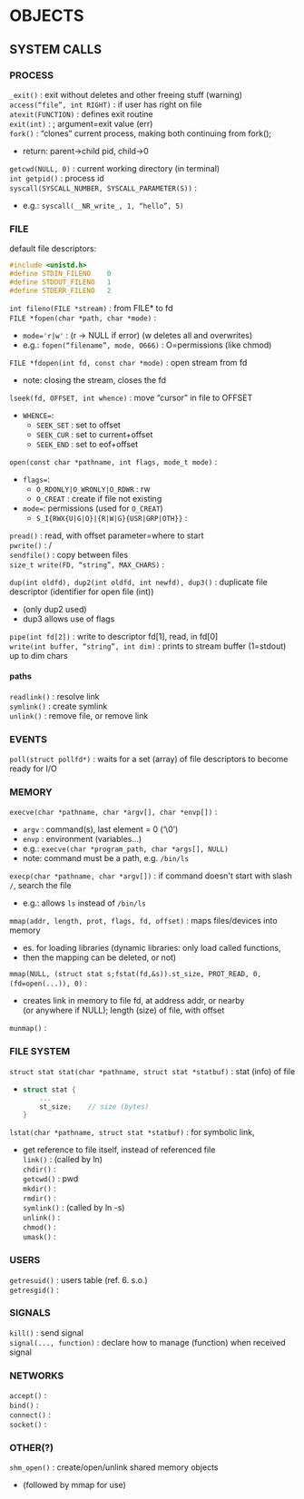 # OBJECTS

## SYSTEM CALLS  

### PROCESS  
`_exit()` : exit without deletes and other freeing stuff (warning)  
`access(“file”, int RIGHT)` : if user has right on file  
`atexit(FUNCTION)` : defines exit routine  
`exit(int)` : ; argument=exit value (err)  
`fork()` : “clones” current process, making both continuing from fork();  
*	return: parent->child pid, child->0  

`getcwd(NULL, 0)` : current working directory (in terminal)  
`int getpid()` : process id  
`syscall(SYSCALL_NUMBER, SYSCALL_PARAMETER(S))` :  
*	e.g.: `syscall(__NR_write_, 1, “hello”, 5)`  
  
### FILE  

default file descriptors:  
```c
#include <unistd.h>
#define STDIN_FILENO	0
#define STDOUT_FILENO	1
#define STDERR_FILENO	2
```

`int fileno(FILE *stream)` : from FILE* to fd  
`FILE *fopen(char *path, char *mode)` :  
*	`mode='r|w'` : (r -> NULL if error) (w deletes all and overwrites)  
*	e.g.: `fopen(“filename”, mode, O666)` : O=permissions (like chmod)  

`FILE *fdopen(int fd, const char *mode)` : open stream from fd  
*	note: closing the stream, closes the fd  

`lseek(fd, OFFSET, int whence)` : move “cursor” in file to OFFSET  
*	`WHENCE=`:
	*	`SEEK_SET` : set to offset
	*	`SEEK_CUR` : set to current+offset
	*	`SEEK_END` : set to eof+offset  

`open(const char *pathname, int flags, mode_t mode)` :   
*	`flags=`:  
	*	`O_RDONLY|O_WRONLY|O_RDWR` : rw  
	*	`O_CREAT` : create if file not existing  
*	`mode=`: permissions (used for `O_CREAT`)  
	*	`S_I{RWX{U|G|O}|{R|W|G}{USR|GRP|OTH}}` :  

`pread()` : read, with offset parameter=where to start  
`pwrite()` : /  
`sendfile()` : copy between files  
`size_t write(FD, “string”, MAX_CHARS)` :   
  
`dup(int oldfd), dup2(int oldfd, int newfd), dup3()` : duplicate file descriptor (identifier for open file (int))  
*	(only dup2 used)  
*	dup3 allows use of flags  

`pipe(int fd[2])` : write to descriptor fd[1], read, in fd[0]  
`write(int buffer, “string”, int dim)` : prints to stream buffer (1=stdout) up to dim chars  
  
#### paths
`readlink()` : resolve link  
`symlink()` : create symlink  
`unlink()` : remove file, or remove link  
  
### EVENTS  
`poll(struct pollfd*)` : waits for a set (array) of file descriptors to become ready for I/O  
  
### MEMORY  
`execve(char *pathname, char *argv[], char *envp[])` :  
*	`argv` : command(s), last element = 0 (‘\0’)  
*	`envp` : environment (variables...)
*	e.g.: `execve(char *program_path, char *args[], NULL)`
*	note: command must be a path, e.g. `/bin/ls`

`execp(char *pathname, char *argv[])` : if command doesn't start with slash `/`, search the file
*	e.g.: allows `ls` instead of `/bin/ls`

`mmap(addr, length, prot, flags, fd, offset)` : maps files/devices into memory  
*	es. for loading libraries (dynamic libraries: only load called functions,  
*	then the mapping can be deleted, or not)  

`mmap(NULL, (struct stat s;fstat(fd,&s)).st_size, PROT_READ, 0, (fd=open(...)), 0)` :  
*	creates link in memory to file fd, at address addr, or nearby  
(or anywhere if NULL); length (size) of file, with offset  

`munmap()` :   
  
### FILE SYSTEM  
`struct stat stat(char *pathname, struct stat *statbuf)` : stat (info) of file  
*	```c
	struct stat {
		...
		st_size;	// size (bytes)
	}
	```

`lstat(char *pathname, struct stat *statbuf)` : for symbolic link,  
*	get reference to file itself, instead of referenced file  
`link()` : (called by ln)  
`chdir()` :   
`getcwd()` : pwd  
`mkdir()` :   
`rmdir()` :   
`symlink()` : (called by ln -s)  
`unlink()` :   
`chmod()` :   
`umask()` :   
  
### USERS  
`getresuid()` : users table (ref. 6. s.o.)  
`getresgid()` :   
  
### SIGNALS  
`kill()` : send signal  
`signal(..., function)` : declare how to manage (function) when received signal  
  
### NETWORKS  
`accept()` :   
`bind()` :   
`connect()` :   
`socket()` :   
  
### OTHER(?)  
`shm_open()` : create/open/unlink shared memory objects  
*	(followed by mmap for use)  
  
